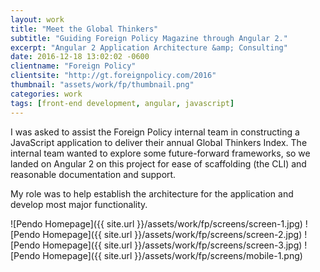 ```yaml
---
layout: work
title: "Meet the Global Thinkers"
subtitle: "Guiding Foreign Policy Magazine through Angular 2."
excerpt: "Angular 2 Application Architecture &amp; Consulting"
date: 2016-12-18 13:02:02 -0600
clientname: "Foreign Policy"
clientsite: "http://gt.foreignpolicy.com/2016"
thumbnail: "assets/work/fp/thumbnail.png"
categories: work
tags: [front-end development, angular, javascript]
---
```


<div class="content">

<p>I was asked to assist the Foreign Policy internal team in constructing a JavaScript application to deliver their annual Global Thinkers Index. The internal team wanted to explore some future-forward frameworks, so we landed on Angular 2 on this project for ease of scaffolding (the CLI) and reasonable documentation and support.</p>

<p>My role was to help establish the architecture for the application and develop most major functionality.</p>

</div>

<span class="jux-img">
    ![Pendo Homepage]({{ site.url }}/assets/work/fp/screens/screen-1.jpg)
</span>
<span class="jux-img">
    ![Pendo Homepage]({{ site.url }}/assets/work/fp/screens/screen-2.jpg)
</span>

<span class="jux-img">
    ![Pendo Homepage]({{ site.url }}/assets/work/fp/screens/screen-3.jpg)
    <span class="top-img">
    ![Pendo Homepage]({{ site.url }}/assets/work/fp/screens/mobile-1.png)
    </span>
</span>
